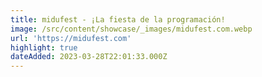 ```yaml
---
title: midufest - ¡La fiesta de la programación!
image: /src/content/showcase/_images/midufest.com.webp
url: 'https://midufest.com'
highlight: true
dateAdded: 2023-03-28T22:01:33.000Z
---
```


